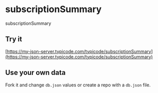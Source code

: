 # subscriptionSummary
 subscriptionSummary
 
## Try it

[https://my-json-server.typicode.com/typicode/subscriptionSummary](https://my-json-server.typicode.com/typicode/subscriptionSummary)

## Use your own data

Fork it and change `db.json` values or create a repo with a `db.json` file.
